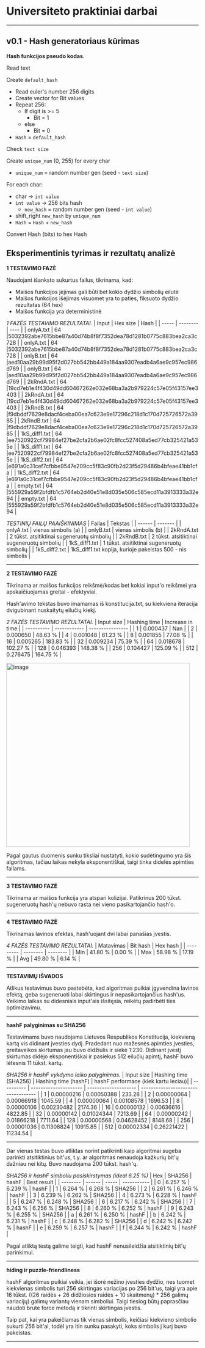 # Universiteto praktiniai darbai
---
## v0.1 - Hash generatoriaus kūrimas

**Hash funkcijos pseudo kodas.**

Read text

Create `default_hash`
- Read euler's number 256 digits
- Create vector for Bit values
- Repeat 256:
    - If digit is >= 5
        - Bit = 1
    - else
        - Bit = 0
- `Hash` = `default_hash`

Check `text size`

Create `unique_num` (0, 255) for every char
- `unique_num` = random number gen (seed - `text size`)

For each char:
- char -> `int value`
- `int value` -> 256 bits hash
    - `new_hash` = random number gen (seed - `int value`)
- shift_right `new_hash` by `unique_num`
- `Hash` = `Hash` + `new_hash`

Convert Hash (bits) to hex Hash

## Eksperimentinis tyrimas ir rezultatų analizė

**1 TESTAVIMO FAZĖ**

Naudojant išanksto sukurtus failus, tikrinama, kad:
- Maišos funkcijos įėjimas gali būti bet kokio dydžio simbolių eilutė
- Maišos funkcijos išėjimas visuomet yra to paties, fiksuoto dydžio rezultatas (64 hex)
- Maišos funkcija yra deterministinė


*1 FAZĖS TESTAVIMO REZULTATAI.*
| Input | Hex size | Hash |
| ----- | -------- | ---- |
| onlyA.txt | 64 |5032392abe7615bbe87a40d74b8f8f7352dea78d1281b0775c883bea2ca3c728 |
| onlyA.txt | 64 |5032392abe7615bbe87a40d74b8f8f7352dea78d1281b0775c883bea2ca3c728 |
| onlyB.txt | 64 |aed10aa29b99d95f2d027bb542bb449a184aa9307eadb4a6ae9c957ec986d769 |
| onlyB.txt | 64 |aed10aa29b99d95f2d027bb542bb449a184aa9307eadb4a6ae9c957ec986d769 |
| 2kRndA.txt | 64 |19cd7eb1e4f430d49dd60467262e032e68ba3a2b979224c57e05f43157ee3403 |
| 2kRndA.txt | 64 |19cd7eb1e4f430d49dd60467262e032e68ba3a2b979224c57e05f43157ee3403 |
| 2kRndB.txt | 64 |f9dbddf7629e8dacf4ceba00ea7c623e9e17296c218d1c170d725726572a3985 |
| 2kRndB.txt | 64 |f9dbddf7629e8dacf4ceba00ea7c623e9e17296c218d1c170d725726572a3985 |
| 1kS_diff1.txt | 64 |ee7520922cf79984ef27be2cfa2b6ae02fc8fcc527408a5ed77cb325421a535e |
| 1kS_diff1.txt | 64 |ee7520922cf79984ef27be2cfa2b6ae02fc8fcc527408a5ed77cb325421a535e |
| 1kS_diff2.txt | 64 |e691a0c31cef7cfbbe9547e209cc5f83c90fb2d23f5d29486b4bfeae41bb1cfa |
| 1kS_diff2.txt | 64 |e691a0c31cef7cfbbe9547e209cc5f83c90fb2d23f5d29486b4bfeae41bb1cfa |
| empty.txt | 64 |555929a59f2bfdfb1c5764eb2d40e51e8d035e506c585ecd11a3913333a32e94 |
| empty.txt | 64 |555929a59f2bfdfb1c5764eb2d40e51e8d035e506c585ecd11a3913333a32e94 |


*TESTINIŲ FAILŲ PAAIŠKINIMAS*
| Failas | Tekstas |
| ------ | ------- |
| onlyA.txt | vienas simbolis (a) |
| onlyB.txt | vienas simbolis (b) |
| 2kRndA.txt | 2 tūkst. atsitiktinai sugeneruotų simbolių |
| 2kRndB.txt | 2 tūkst. atsitiktinai sugeneruotų simbolių |
| 1kS_diff1.txt | 1 tūkst. atsitiktinai sugeneruotų simbolių |
| 1kS_diff2.txt | 1kS_diff1.txt kopija, kurioje pakeistas 500 - nis simbolis |

_______________

**2 TESTAVIMO FAZĖ**

Tikrinama ar maišos funkcijos reikšmė/kodas bet kokiai input'o reikšmei yra apskaičiuojamas greitai - efektyviai.

Hash'avimo tekstas buvo imamamas iš konstitucija.txt, su kiekviena iteracija dvigubinant nuskaitytų eilučių kiekį.

*2 FAZĖS TESTAVIMO REZULTATAI.*
| Input size | Hashing time | Increase in time |
| ---------- | ------------ | ---------------- |
| 1 | 0.000437 | Nan |
| 2 | 0.000650 | 48.63 % |
| 4 | 0.001048 | 61.23 % |
| 8 | 0.001855 | 77.08 % |
| 16 | 0.005265 | 183.83 % |
| 32 | 0.009234 | 75.39 % |
| 64 | 0.018678 | 102.27 % |
| 128 | 0.046393 | 148.38 % |
| 256 | 0.104427 | 125.09 % |
| 512 | 0.276475 | 164.75 % |

<img width="481" alt="image" src="https://github.com/JFour404/blockChainTech/assets/116594512/d069c78a-998d-44e3-880b-11b51e71148d">

Pagal gautus duomenis sunku tiksliai nustatyti, kokio sudėtingumo yra šis algoritmas, tačiau laikas nekyla eksponentiškai, taigi tinka didelės apimties failams.

______________________

**3 TESTAVIMO FAZĖ**

Tikrinama ar maišos funkcija yra atspari kolizijai. Patikrinus 200 tūkst. sugeneruotų hash'ų nebuvo rasta nei vieno pasikartojančio hash'o.

_______________________

**4 TESTAVIMO FAZĖ**

Tikrinamas lavinos efektas, hash'uojant dvi labai panašias įvestis.

*4 FAZĖS TESTAVIMO REZULTATAI.*
| Matavimas | Bit hash | Hex hash |
| --------- | -------- | -------- |
| Min | 41.80 % | 0.00 % |
| Max | 58.98 % | 17.19 % |
| Avg | 49.80 % | 6.14 % |

__________________

**TESTAVIMŲ IŠVADOS**

Atlikus testavimus buvo pastebėta, kad algoritmas puikiai įgyvendina lavinos efektą, geba sugeneruoti labai skirtingus ir nepasikartojančius hash'us. Veikimo laikas su didesniais input'ais išsitęsia, reikėtų padirbėti ties optimizavimu.

___________________

**hashF palyginimas su SHA256**

Testavimams buvo naudojama Lietuvos Respublikos Konstitucija, kiekvieną kartą vis didinant įvesties dydį. Pradedant nuo mažesnės apimties įvesties, greitaveikos skirtumas jau buvo didžiulis ir siekė 1:230. Didinant įvestį skirtumas didėjo eksponentiškai ir pasiekus 512 eilučių apimtį, hashF buvo lėtesnis 11 tūkst. kartų.

*SHA256 ir hashF vykdymo laiko palyginimas.*
| Input size | Hashing time (SHA256) | Hashing time (hashF) | hashF performace (kiek kartu leciau)|
| ---------- | --------------------- | -------------------- | ----------------------------------- |
| 1 | 0.00000216 | 0.00050388 | 233.28 |
| 2 | 0.00000064 | 0.00066918 | 1045.59 |
| 4 | 0.00000064 | 0.00108578 | 1696.53 |
| 8 | 0.00000106 | 0.00230482 | 2174.36 |
| 16 | 0.00000132 | 0.00636616 | 4822.85 |
| 32 | 0.00000142 | 0.01024344 | 7213.69 |
| 64 | 0.00000242 | 0.01866218 | 7711.64 |
| 128 | 0.00000568 | 0.04628452 | 8148.68 |
| 256 | 0.00001036 | 0.11308824 | 10915.85 |
| 512 | 0.00002334 | 0.26221422 | 11234.54 |

__________________________

Dar vienas testas buvo atliktas norint patikrinti kaip algoritmai sugeba parinkti atsitiktinius bit'us, t.y. ar algoritmas nenaudoja kažkurių bit'ų dažniau nei kitų. Buvo naudojama 200 tūkst. hash'ų.

*SHA256 ir hashF simboliu pasiskirstymas (ideal 6.25 %)*
 | Hex | SHA256 | hashF | Best result | 
 | -------- | ------ | ----- | ----------- | 
 | 0 | 6.257 % | 6.239 % |  hashF | 
 | 1 | 6.264 % | 6.268 % |  SHA256 | 
 | 2 | 6.261 % | 6.246 % |  hashF | 
 | 3 | 6.239 % | 6.262 % |  SHA256 | 
 | 4 | 6.273 % | 6.228 % |  hashF | 
 | 5 | 6.247 % | 6.248 % |  SHA256 | 
 | 6 | 6.217 % | 6.242 % |  SHA256 | 
 | 7 | 6.243 % | 6.256 % |  SHA256 | 
 | 8 | 6.260 % | 6.252 % |  hashF | 
 | 9 | 6.243 % | 6.255 % |  SHA256 | 
 | a | 6.261 % | 6.250 % |  hashF | 
 | b | 6.242 % | 6.231 % |  hashF | 
 | c | 6.248 % | 6.282 % |  SHA256 | 
 | d | 6.242 % | 6.242 % |  hashF | 
 | e | 6.259 % | 6.257 % |  hashF | 
 | f | 6.244 % | 6.242 % |  hashF | 

Pagal atliktą testą galime teigti, kad hashF nenusileidžia atsitiktinių bit'ų parinkimui.

_______________________

**hiding ir puzzle-friendliness**

hashF algoritmas puikiai veikia, jei išorė nežino įvesties dydžio, nes tuomet kiekvienas simbolis turi 256 skirtingas variacijas po 256 bit'us, taigi yra apie 16 tūkst. ((26 raidės + 26 didžiosios raidės + 10 skaitmenų) * 256 galimų variacijų) galimų variantų vienam simboliui. Taigi tiesiog būtų paprasčiau naudoti brute force metodą ir tikrinti skirtingas įvestis.

Taip pat, kai yra pakeičiamas tik vienas simbolis, keičiasi kiekvieno simbolio sukurti 256 bit'ai, todėl yra itin sunku pasakyti, koks simbolis į kurį buvo pakeistas.
________________________



